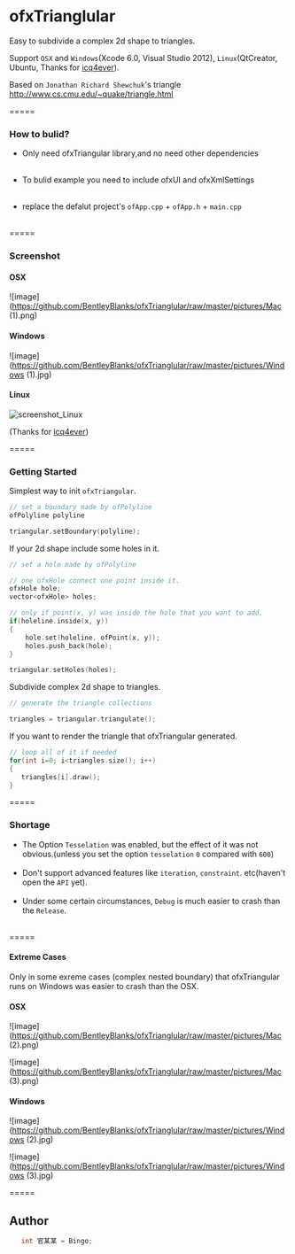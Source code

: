# ofxTrianglular

Easy to subdivide a complex 2d shape to triangles.<br>

Support ```OSX``` and ```Windows```(Xcode 6.0, Visual Studio 2012), ```Linux```(QtCreator, Ubuntu, Thanks for [icq4ever](https://github.com/icq4ever)).<br>

Based on ```Jonathan Richard Shewchuk```'s triangle http://www.cs.cmu.edu/~quake/triangle.html<br>

=====

### How to bulid?

* Only need ofxTriangular library,and no need other dependencies<br><br>


* To bulid example you need to include ofxUI and ofxXmlSettings<br><br>


* replace the defalut project's ```ofApp.cpp``` + ```ofApp.h``` + ```main.cpp```<br><br>

=====

### Screenshot

#### OSX

![image](https://github.com/BentleyBlanks/ofxTrianglular/raw/master/pictures/Mac (1).png)

#### Windows

![image](https://github.com/BentleyBlanks/ofxTrianglular/raw/master/pictures/Windows (1).jpg)

#### Linux

![screenshot_Linux](https://cloud.githubusercontent.com/assets/530796/12534737/160ac166-c2a9-11e5-8576-92796b94cf6b.png)

(Thanks for [icq4ever](https://github.com/icq4ever))

=====

### Getting Started

Simplest way to init ```ofxTriangular```.

``` c
// set a boundary made by ofPolyline
ofPolyline polyline

triangular.setBoundary(polyline);
```

If your 2d shape include some holes in it.

``` c
// set a hole made by ofPolyline

// one ofxHole connect one point inside it.
ofxHole hole;
vector<ofxHole> holes;

// only if point(x, y) was inside the hole that you want to add.
if(holeline.inside(x, y))
{
    hole.set(holeline, ofPoint(x, y));
    holes.push_back(hole);
}

triangular.setHoles(holes);
```

Subdivide complex 2d shape to triangles.

``` c
// generate the triangle collections

triangles = triangular.triangulate();
```

If you want to render the triangle that ofxTriangular generated.

``` c
// loop all of it if needed
for(int i=0; i<triangles.size(); i++)
{
   triangles[i].draw();
}
```

=====

### Shortage

* The Option ```Tesselation``` was enabled, but the effect of it was not obvious.(unless you set the option ```tesselation```  ```0``` compared with ```600```)<br><br>
* Don't support advanced features like ```iteration```, ```constraint```. etc(haven't open the ```API``` yet).<br><br>
* Under some certain circumstances, ```Debug``` is much easier to crash than the ```Release```.<br><br>

=====

#### Extreme Cases

Only in some exreme cases (complex nested boundary) that ofxTriangular runs on Windows was easier to crash than the OSX.

#### OSX

![image](https://github.com/BentleyBlanks/ofxTrianglular/raw/master/pictures/Mac (2).png)

![image](https://github.com/BentleyBlanks/ofxTrianglular/raw/master/pictures/Mac (3).png)

#### Windows

![image](https://github.com/BentleyBlanks/ofxTrianglular/raw/master/pictures/Windows (2).jpg)

![image](https://github.com/BentleyBlanks/ofxTrianglular/raw/master/pictures/Windows (3).jpg)



=====

## Author

``` c
   int 官某某 = Bingo;
```